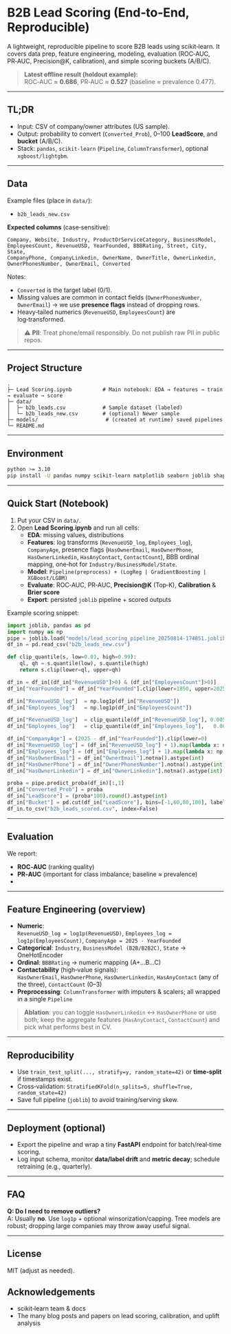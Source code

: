 # B2B Lead Scoring (End‑to‑End, Reproducible)

A lightweight, reproducible pipeline to score B2B leads using scikit‑learn.
It covers data prep, feature engineering, modeling, evaluation (ROC‑AUC, PR‑AUC, Precision@K, calibration), and simple scoring buckets (A/B/C).

> **Latest offline result (holdout example):**  
> ROC‑AUC ≈ **0.686**, PR‑AUC ≈ **0.527** (baseline ≈ prevalence 0.477).

---

## TL;DR
- Input: CSV of company/owner attributes (US sample).  
- Output: probability to convert (`Converted_Prob`), 0–100 **LeadScore**, and **bucket** (A/B/C).  
- Stack: `pandas`, `scikit‑learn` (`Pipeline`, `ColumnTransformer`), optional `xgboost/lightgbm`.

---

## Data

Example files (place in `data/`):
- `b2b_leads_new.csv`

**Expected columns** (case‑sensitive):
```
Company, Website, Industry, ProductOrServiceCategory, BusinessModel,
EmployeesCount, RevenueUSD, YearFounded, BBBRating, Street, City, State,
CompanyPhone, CompanyLinkedin, OwnerName, OwnerTitle, OwnerLinkedin,
OwnerPhonesNumber, OwnerEmail, Converted
```
Notes:
- `Converted` is the target label (0/1).
- Missing values are common in contact fields (`OwnerPhonesNumber`, `OwnerEmail`) → we use **presence flags** instead of dropping rows.
- Heavy‑tailed numerics (`RevenueUSD`, `EmployeesCount`) are log‑transformed.

> ⚠️ **PII**: Treat phone/email responsibly. Do not publish raw PII in public repos.

---

## Project Structure
```
.
├─ Lead Scoring.ipynb          # Main notebook: EDA → features → train → evaluate → score
├─ data/
│  ├─ b2b_leads.csv            # Sample dataset (labeled)
│  └─ b2b_leads_new.csv        # (optional) Newer sample
├─ models/                      # (created at runtime) saved pipelines
└─ README.md
```

---

## Environment

```bash
python >= 3.10
pip install -U pandas numpy scikit-learn matplotlib seaborn joblib shap
```

---

## Quick Start (Notebook)

1) Put your CSV in `data/`.  
2) Open **Lead Scoring.ipynb** and run all cells:
   - **EDA**: missing values, distributions
   - **Features**: log transforms (`RevenueUSD_log`, `Employees_log`), `CompanyAge`,
     presence flags (`HasOwnerEmail`, `HasOwnerPhone`, `HasOwnerLinkedin`, `HasAnyContact`, `ContactCount`),
     BBB ordinal mapping, one‑hot for `Industry/BusinessModel/State`.
   - **Model**: `Pipeline(preprocess) + (LogReg | GradientBoosting | XGBoost/LGBM)`
   - **Evaluate**: ROC‑AUC, PR‑AUC, **Precision@K** (Top‑K), **Calibration** & **Brier score**
   - **Export**: persisted `joblib` pipeline + scored outputs

Example scoring snippet:
```python
import joblib, pandas as pd
import numpy as np
pipe = joblib.load("models/lead_scoring_pipeline_20250814-174851.joblib")     # saved full pipeline
df_in = pd.read_csv("b2b_leads_new.csv")

def clip_quantile(s, low=0.01, high=0.99):
    ql, qh = s.quantile(low), s.quantile(high)
    return s.clip(lower=ql, upper=qh)

df_in = df_in[(df_in["RevenueUSD"]>0) & (df_in["EmployeesCount"]>0)]
df_in["YearFounded"] = df_in["YearFounded"].clip(lower=1850, upper=2025)

df_in["RevenueUSD_log"]  = np.log1p(df_in["RevenueUSD"])
df_in["Employees_log"]   = np.log1p(df_in["EmployeesCount"])

df_in["RevenueUSD_log"]  = clip_quantile(df_in["RevenueUSD_log"], 0.005, 0.995)
df_in["Employees_log"]   = clip_quantile(df_in["Employees_log"],   0.005, 0.995)

df_in["CompanyAge"] = (2025 - df_in["YearFounded"]).clip(lower=0)
df_in["RevenueUSD_log"] = (df_in["RevenueUSD_log"] + 1).map(lambda x: np.log1p(x))
df_in["Employees_log"] = (df_in["Employees_log"] + 1).map(lambda x: np.log1p(x))
df_in["HasOwnerEmail"] = df_in["OwnerEmail"].notna().astype(int)
df_in["HasOwnerPhone"] = df_in["OwnerPhonesNumber"].notna().astype(int)
df_in["HasOwnerLinkedin"] = df_in["OwnerLinkedin"].notna().astype(int)

proba = pipe.predict_proba(df_in)[:,1]
df_in["Converted_Prob"] = proba
df_in["LeadScore"] = (proba*100).round().astype(int)
df_in["Bucket"] = pd.cut(df_in["LeadScore"], bins=[-1,60,80,100], labels=["C","B","A"])
df_in.to_csv("b2b_leads_scored.csv", index=False)
```

---

## Evaluation

We report:
- **ROC‑AUC** (ranking quality)
- **PR‑AUC** (important for class imbalance; baseline ≈ prevalence)
- 
---

## Feature Engineering (overview)

- **Numeric**:  
  `RevenueUSD_log = log1p(RevenueUSD)`, `Employees_log = log1p(EmployeesCount)`, `CompanyAge = 2025 - YearFounded`  
- **Categorical**: `Industry`, `BusinessModel (B2B/B2B2C)`, `State` → OneHotEncoder
- **Ordinal**: `BBBRating` → numeric mapping (A+…B…C)
- **Contactability** (high‑value signals):  
  `HasOwnerEmail`, `HasOwnerPhone`, `HasOwnerLinkedin`, `HasAnyContact` (any of the three), `ContactCount` (0–3)
- **Preprocessing**: `ColumnTransformer` with imputers & scalers; all wrapped in a single `Pipeline`

> **Ablation**: you can toggle `HasOwnerLinkedin` ↔ `HasOwnerPhone` or use both; keep the aggregate features (`HasAnyContact`, `ContactCount`) and pick what performs best in CV.

---

## Reproducibility
- Use `train_test_split(..., stratify=y, random_state=42)` or **time‑split** if timestamps exist.
- Cross‑validation: `StratifiedKFold(n_splits=5, shuffle=True, random_state=42)`
- Save full pipeline (`joblib`) to avoid training/serving skew.

---

## Deployment (optional)
- Export the pipeline and wrap a tiny **FastAPI** endpoint for batch/real‑time scoring.  
- Log input schema, monitor **data/label drift** and **metric decay**; schedule retraining (e.g., quarterly).

---

## FAQ

**Q: Do I need to remove outliers?**  
A: Usually **no**. Use `log1p` + optional winsorization/capping. Tree models are robust; dropping large companies may throw away useful signal.

---

## License
MIT (adjust as needed).

## Acknowledgements
- scikit‑learn team & docs
- The many blog posts and papers on lead scoring, calibration, and uplift analysis

